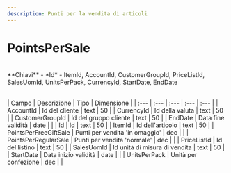 ```yaml
---
description: Punti per la vendita di articoli
---
```

# PointsPerSale

<br>
**Chiavi**
- *Id*
- ItemId, AccountId, CustomerGroupId, PriceListId, SalesUomId, UnitsPerPack, CurrencyId, StartDate, EndDate
<br><br>

| Campo | Descrizione | Tipo | Dimensione | 
| :--- | :--- | :--- | :--- | :--- |
| AccountId | Id del cliente | text | 50 |
| CurrencyId | Id della valuta | text | 50 |
| CustomerGroupId | Id del gruppo cliente | text | 50 |
| EndDate | Data fine validità | date |  |
| Id | Id | text | 50 |
| ItemId | Id dell'articolo | text | 50 |
| PointsPerFreeGiftSale | Punti per vendita 'in omaggio' | dec |  |
| PointsPerRegularSale | Punti per vendita 'normale' | dec |  |
| PriceListId | Id del listino | text | 50 |
| SalesUomId | Id unità di misura di vendita | text | 50 |
| StartDate | Data inizio validità | date |  |
| UnitsPerPack | Unità per confezione | dec |  |



